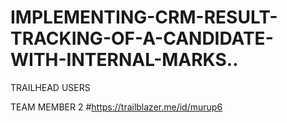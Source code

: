 # IMPLEMENTING-CRM-RESULT-TRACKING-OF-A-CANDIDATE-WITH-INTERNAL-MARKS..

TRAILHEAD USERS

TEAM MEMBER 2 #https://trailblazer.me/id/murup6
